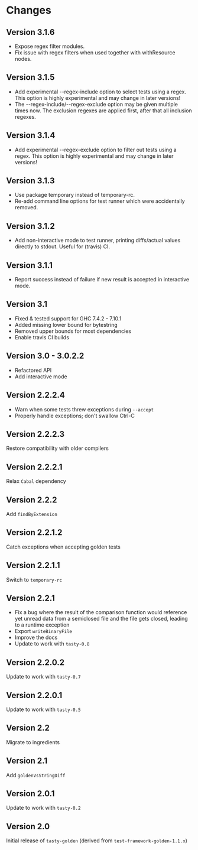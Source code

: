 Changes
=======

Version 3.1.6
-------------

* Expose regex filter modules.
* Fix issue with regex filters when used together with withResource nodes.

Version 3.1.5
-------------

* Add experimental --regex-include option to select tests using a regex.
  This option is highly experimental and may change in later versions!
* The --regex-include/--regex-exclude option may be given multiple times now.
  The exclusion regexes are applied first, after that all inclusion regexes.

Version 3.1.4
-------------

* Add experimental --regex-exclude option to filter out tests using a regex.
  This option is highly experimental and may change in later versions!

Version 3.1.3
-------------

* Use package temporary instead of temporary-rc.
* Re-add command line options for test runner which were accidentally removed.

Version 3.1.2
-------------

* Add non-interactive mode to test runner, printing diffs/actual values directly to stdout.
  Useful for (travis) CI.

Version 3.1.1
-------------

* Report success instead of failure if new result is accepted in interactive mode.

Version 3.1
-----------

* Fixed & tested support for GHC 7.4.2 - 7.10.1
* Added missing lower bound for bytestring
* Removed upper bounds for most dependencies
* Enable travis CI builds

Version 3.0 - 3.0.2.2
-----------

* Refactored API
* Add interactive mode

Version 2.2.2.4
---------------

* Warn when some tests threw exceptions during `--accept`
* Properly handle exceptions; don't swallow Ctrl-C

Version 2.2.2.3
---------------

Restore compatibility with older compilers

Version 2.2.2.1
---------------

Relax `Cabal` dependency

Version 2.2.2
-------------

Add `findByExtension`

Version 2.2.1.2
---------------

Catch exceptions when accepting golden tests

Version 2.2.1.1
---------------

Switch to `temporary-rc`

Version 2.2.1
-------------

* Fix a bug where the result of the comparison function would reference yet
  unread data from a semiclosed file and the file gets closed, leading to a
  runtime exception
* Export `writeBinaryFile`
* Improve the docs
* Update to work with `tasty-0.8`

Version 2.2.0.2
---------------

Update to work with `tasty-0.7`

Version 2.2.0.1
---------------

Update to work with `tasty-0.5`

Version 2.2
-----------

Migrate to ingredients

Version 2.1
-----------

Add `goldenVsStringDiff`

Version 2.0.1
-------------

Update to work with `tasty-0.2`

Version 2.0
-----------

Initial release of `tasty-golden` (derived from `test-framework-golden-1.1.x`)
